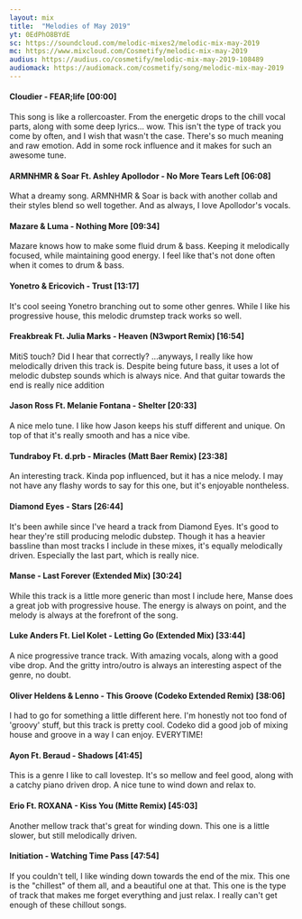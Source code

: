 ```yaml
---
layout: mix
title:  "Melodies of May 2019"
yt: 0EdPhO8BYdE
sc: https://soundcloud.com/melodic-mixes2/melodic-mix-may-2019
mc: https://www.mixcloud.com/Cosmetify/melodic-mix-may-2019
audius: https://audius.co/cosmetify/melodic-mix-may-2019-108489
audiomack: https://audiomack.com/cosmetify/song/melodic-mix-may-2019
---
```


#### Cloudier - FEAR;life [00:00]
This song is like a rollercoaster. From the energetic drops to the chill vocal parts, along with some deep lyrics... wow. This isn't the type of track you come by often, and I wish that wasn't the case. There's so much meaning and raw emotion. Add in some rock influence and it makes for such an awesome tune.

#### ARMNHMR & Soar Ft. Ashley Apollodor - No More Tears Left [06:08]
What a dreamy song. ARMNHMR & Soar is back with another collab and their styles blend so well together. And as always, I love Apollodor's vocals.

#### Mazare & Luma - Nothing More [09:34]
Mazare knows how to make some fluid drum & bass. Keeping it melodically focused, while maintaining good energy. I feel like that's not done often when it comes to drum & bass.

#### Yonetro & Ericovich - Trust [13:17]
It's cool seeing Yonetro branching out to some other genres. While I like his progressive house, this melodic drumstep track works so well.

#### Freakbreak Ft. Julia Marks - Heaven (N3wport Remix) [16:54]
MitiS touch? Did I hear that correctly? ...anyways, I really like how melodically driven this track is. Despite being future bass, it uses a lot of melodic dubstep sounds which is always nice. And that guitar towards the end is really nice addition

#### Jason Ross Ft. Melanie Fontana - Shelter [20:33]
A nice melo tune. I like how Jason keeps his stuff different and unique. On top of that it's really smooth and has a nice vibe.

#### Tundraboy Ft. d.prb - Miracles (Matt Baer Remix) [23:38]
An interesting track. Kinda pop influenced, but it has a nice melody. I may not have any flashy words to say for this one, but it's enjoyable nontheless.

#### Diamond Eyes - Stars [26:44]
It's been awhile since I've heard a track from Diamond Eyes. It's good to hear they're still producing melodic dubstep. Though it has a heavier bassline than most tracks I include in these mixes, it's equally melodically driven. Especially the last part, which is really nice.

#### Manse - Last Forever (Extended Mix) [30:24]
While this track is a little more generic than most I include here, Manse does a great job with progressive house. The energy is always on point, and the melody is always at the forefront of the song.

#### Luke Anders Ft. Liel Kolet - Letting Go (Extended Mix) [33:44]
A nice progressive trance track. With amazing vocals, along with a good vibe drop. And the gritty intro/outro is always an interesting aspect of the genre, no doubt.

#### Oliver Heldens & Lenno - This Groove (Codeko Extended Remix) [38:06]
I had to go for something a little different here. I'm honestly not too fond of 'groovy' stuff, but this track is pretty cool. Codeko did a good job of mixing house and groove in a way I can enjoy. EVERYTIME!

#### Ayon Ft. Beraud - Shadows [41:45]
This is a genre I like to call lovestep. It's so mellow and feel good, along with a catchy piano driven drop. A nice tune to wind down and relax to.

#### Erio Ft. ROXANA - Kiss You (Mitte Remix) [45:03]
Another mellow track that's great for winding down. This one is a little slower, but still melodically driven.

#### Initiation - Watching Time Pass [47:54]
If you couldn't tell, I like winding down towards the end of the mix. This one is the "chillest" of them all, and a beautiful one at that. This one is the type of track that makes me forget everything and just relax. I really can't get enough of these chillout songs.